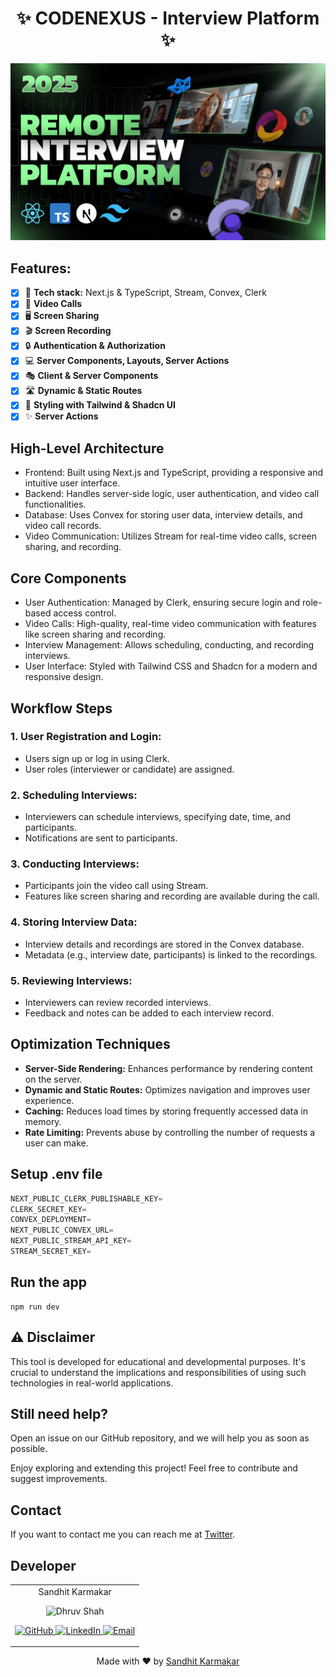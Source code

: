 <h1 align="center"><b>✨ CODENEXUS - Interview Platform ✨</b></h1>

![Demo App](/public/image.png)

## Features:

- [x] 🚀 **Tech stack:** Next.js & TypeScript, Stream, Convex, Clerk
- [x] 🎥 **Video Calls**
- [x] 🖥️ **Screen Sharing**
- [x] 🎬 **Screen Recording**
- [x] 🔒 **Authentication & Authorization**
- [x] 💻 **Server Components, Layouts, Server Actions**
- [x] 🎭 **Client & Server Components**
- [x] 🛣️ **Dynamic & Static Routes**
- [x] 🎨 **Styling with Tailwind & Shadcn UI**
- [x] ✨ **Server Actions**

## High-Level Architecture
- Frontend: Built using Next.js and TypeScript, providing a responsive and intuitive user interface.
- Backend: Handles server-side logic, user authentication, and video call functionalities.
- Database: Uses Convex for storing user data, interview details, and video call records.
- Video Communication: Utilizes Stream for real-time video calls, screen sharing, and recording.

## Core Components
- User Authentication: Managed by Clerk, ensuring secure login and role-based access control.
- Video Calls: High-quality, real-time video communication with features like screen sharing and recording.
- Interview Management: Allows scheduling, conducting, and recording interviews.
- User Interface: Styled with Tailwind CSS and Shadcn for a modern and responsive design.

## Workflow Steps
### 1. User Registration and Login:
  - Users sign up or log in using Clerk.
  - User roles (interviewer or candidate) are assigned.

### 2. Scheduling Interviews:
  - Interviewers can schedule interviews, specifying date, time, and participants.
  - Notifications are sent to participants.

### 3. Conducting Interviews:
  - Participants join the video call using Stream.
  - Features like screen sharing and recording are available during the call.

### 4. Storing Interview Data:
  - Interview details and recordings are stored in the Convex database.
  - Metadata (e.g., interview date, participants) is linked to the recordings.

### 5. Reviewing Interviews:
  - Interviewers can review recorded interviews.
  - Feedback and notes can be added to each interview record.

## Optimization Techniques
- **Server-Side Rendering:** Enhances performance by rendering content on the server.
- **Dynamic and Static Routes:** Optimizes navigation and improves user experience.
- **Caching:** Reduces load times by storing frequently accessed data in memory.
- **Rate Limiting:** Prevents abuse by controlling the number of requests a user can make.

## Setup .env file

```js
NEXT_PUBLIC_CLERK_PUBLISHABLE_KEY=
CLERK_SECRET_KEY=
CONVEX_DEPLOYMENT=
NEXT_PUBLIC_CONVEX_URL=
NEXT_PUBLIC_STREAM_API_KEY=
STREAM_SECRET_KEY=
```

## Run the app

```shell
npm run dev
```

## ⚠ Disclaimer
This tool is developed for educational and developmental purposes. It's crucial to understand the implications and responsibilities of using such technologies in real-world applications.


## Still need help?
Open an issue on our GitHub repository, and we will help you as soon as possible.

Enjoy exploring and extending this project! Feel free to contribute and suggest improvements.

## Contact

If you want to contact me you can reach me at [Twitter](https://x.com/SandhitK).

## Developer
<table>
    <tr align="center">
        <td>
        Sandhit Karmakar
        <p align="center">
            <img src = "https://avatars.githubusercontent.com/u/90787826?v=4" width="150" height="150" alt="Dhruv Shah">
        </p>
            <p align="center">
                <a href = "https://github.com/Sandhit06">
                    <img src = "http://www.iconninja.com/files/241/825/211/round-collaboration-social-github-code-circle-network-icon.svg" width="36" height = "36" alt="GitHub"/>
                </a>
                <a href = "https://www.linkedin.com/in/sandhit-karmakar/" target="_blank">
                    <img src = "http://www.iconninja.com/files/863/607/751/network-linkedin-social-connection-circular-circle-media-icon.svg" width="36" height="36" alt="LinkedIn"/>
                </a>
                <a href = "mailto:sandhitkarmakar@gmail.com" target="_blank">
                    <img src = "https://www.iconninja.com/files/312/807/734/share-send-email-chat-circle-message-mail-icon.svg" width="36" height="36" alt="Email"/>
                </a>
            </p>
        </td>
    </tr>
</table>

<p align="center">
    Made with ❤️ by <a href="https://github.com/Sandhit06">Sandhit Karmakar</a>
</p>
